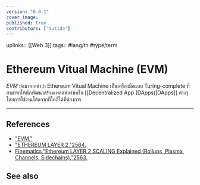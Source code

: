 ```yaml
---
version: "0.0.1"
cover_image:
published: true
contributors: ["Sutida"]
---
```

uplinks:: [[Web 3]]
tags:: #lang/th #type/term 

# Ethereum Vitual Machine (EVM)
 *EVM* ย่อมาจากคำว่า Ethereum Vitual Machine เป็นเครื่องมือแบบ Turing-complete ที่สามารถให้นักพัฒนาสร้างแพลตฟอร์มหรือ [[Decentralized App (DApps)|DApps]] ต่างๆ โดยการใช้งานโค้ดจากที่ใดก็ได้ที่ต้องการ

---
## References
- ["EVM,"](https://www.ceochannels.com/dictionary-e/evm/)
- ["ETHEREUM LAYER 2,"2564.](https://academy.bitcoinaddict.org/what-is-ethereum-layer-2/)
- [Finematics,"Ethereum LAYER 2 SCALING Explained (Rollups, Plasma, Channels, Sidechains),"2563.](https://www.youtube.com/watch?v=BgCgauWVTs0&t=455s)
## See also
